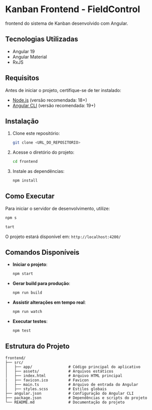 # Kanban Frontend - FieldControl

frontend do  sistema de Kanban desenvolvido com Angular.

## Tecnologias Utilizadas
- Angular 19
- Angular Material
- RxJS

## Requisitos
Antes de iniciar o projeto, certifique-se de ter instalado:
- [Node.js](https://nodejs.org/) (versão recomendada: 18+)
- [Angular CLI](https://angular.io/cli) (versão recomendada: 19+)

## Instalação
1. Clone este repositório:
   ```sh
   git clone <URL_DO_REPOSITORIO>
   ```
2. Acesse o diretório do projeto:
   ```sh
   cd frontend
   ```
3. Instale as dependências:
   ```sh
   npm install
   ```

## Como Executar
Para iniciar o servidor de desenvolvimento, utilize:
```sh
npm s

tart
```
O projeto estará disponível em: `http://localhost:4200/`

## Comandos Disponíveis
- **Iniciar o projeto**:
  ```sh
  npm start
  ```
- **Gerar build para produção**:
  ```sh
  npm run build
  ```
- **Assistir alterações em tempo real**:
  ```sh
  npm run watch
  ```
- **Executar testes**:
  ```sh
  npm test
  ```

## Estrutura do Projeto
```
frontend/
├── src/
│   ├── app/                # Código principal do aplicativo
│   ├── assets/             # Arquivos estáticos
│   ├── index.html          # Arquivo HTML principal
|   ├── favicon.ico         # Favicon
│   ├── main.ts             # Arquivo de entrada do Angular
│   ├── styles.scss         # Estilos globais
├── angular.json            # Configuração do Angular CLI
├── package.json            # Dependências e scripts do projeto
└── README.md               # Documentação do projeto
```
